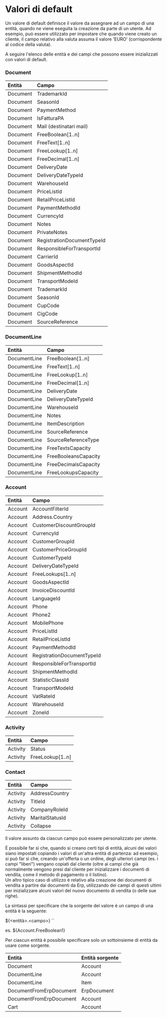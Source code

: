 # Valori di default

Un valore di default definisce il valore da assegnare ad un campo di una entità, quando ne viene eseguita la creazione da parte di un utente. Ad esempio, può essere utilizzato per impostare che quando viene creato un cliente, il campo relativo alla valuta assuma il valore 'EURO' \(corrispondente al codice della valuta\).

A seguire l'elenco delle entità e dei campi che possono essere inizializzati con valori di default.

### Document

| Entità | Campo |
| :--- | :--- |
| Document | TrademarkId |
| Document | SeasonId |
| Document | PaymentMethod |
| Document | IsFatturaPA |
| Document | Mail \(destinatari mail\) |
| Document | FreeBoolean\[1..n\] |
| Document | FreeText\[1..n\] |
| Document | FreeLookup\[1..n\] |
| Document | FreeDecimal\[1..n\] |
| Document | DeliveryDate |
| Document | DeliveryDateTypeId |
| Document | WarehouseId |
| Document | PriceListId |
| Document | RetailPriceListId |
| Document | PaymentMethodId |
| Document | CurrencyId |
| Document | Notes |
| Document | PrivateNotes |
| Document | RegistrationDocumentTypeId |
| Document | ResponsibleForTransportId |
| Document | CarrierId |
| Document | GoodsAspectId |
| Document | ShipmentMethodId |
| Document | TransportModeId |
| Document | TrademarkId |
| Document | SeasonId |
| Document | CupCode |
| Document | CigCode |
| Document | SourceReference |

### DocumentLine

| Entità | Campo |
| :--- | :--- |
| DocumentLine | FreeBoolean\[1..n\] |
| DocumentLine | FreeText\[1..n\] |
| DocumentLine | FreeLookup\[1..n\] |
| DocumentLine | FreeDecimal\[1..n\] |
| DocumentLine | DeliveryDate |
| DocumentLine | DeliveryDateTypeId |
| DocumentLine | WarehouseId |
| DocumentLine | Notes |
| DocumentLine | ItemDescription |
| DocumentLine | SourceReference |
| DocumentLine | SourceReferenceType |
| DocumentLine | FreeTextsCapacity |
| DocumentLine | FreeBooleansCapacity |
| DocumentLine | FreeDecimalsCapacity |
| DocumentLine | FreeLookupsCapacity |

### Account

| Entità | Campo |
| :--- | :--- |
| Account | AccountFilterId |
| Account | Address.Country |
| Account | CustomerDiscountGroupId |
| Account | CurrencyId |
| Account | CustomerGroupId |
| Account | CustomerPriceGroupId |
| Account | CustomerTypeId |
| Account | DeliveryDateTypeId |
| Account | FreeLookups\[1..n\] |
| Account | GoodsAspectId |
| Account | InvoiceDiscountId |
| Account | LanguageId |
| Account | Phone |
| Account | Phone2 |
| Account | MobilePhone |
| Account | PriceListId |
| Account | RetailPriceListId |
| Account | PaymentMethodId |
| Account | RegistrationDocumentTypeId |
| Account | ResponsibleForTransportId |
| Account | ShipmentMethodId |
| Account | StatisticClassId |
| Account | TransportModeId |
| Account | VatRateId |
| Account | WarehouseId |
| Account | ZoneId |

### Activity

| Entità | Campo |
| :--- | :--- |
| Activity | Status |
| Activity | FreeLookup\[1..n\] |

### Contact

| Entità | Campo |
| :--- | :--- |
| Activity | AddressCountry |
| Activity | TitleId |
| Activity | CompanyRoleId |
| Activity | MaritalStatusId |
| Activity | Collapse |

Il valore assunto da ciascun campo può essere personalizzato per utente.

È possibile far sì che, quando si creano certi tipi di entità, alcuni dei valori siano impostati copiando i valori di un'altra entità di partenza: ad esempio, si può far sì che, creando un'offerta o un ordine, degli ulteriori campi \(es. i campi "liberi"\) vengano copiati dal cliente \(oltre ai campi che già normalmente vengono presi dal cliente per inizializzare i documenti di vendita, come il metodo di pagamento o il listino\).   
Un altro tipico caso di utilizzo è relativo alla creazione dei documenti di vendita a partire dai documenti da Erp, utilizzando dei campi di questi ultimi per inizializzare alcuni valori del nuovo documento di vendita \(o delle sue righe\). 

La sintassi per specificare che la sorgente del valore è un campo di una entità è la seguente: 

${&lt;entità&gt;.&lt;campo&gt;} ``

es. ${Account.FreeBoolean1}

Per ciascun entità è possibile specificare solo un sottoinsieme di entità da usare come sorgente.

| Entità | Entità  sorgente |
| :--- | :--- |
| Document | Account |
| DocumentLine | Account |
| DocumentLine | Item |
| DocumentFromErpDocument | ErpDocument |
| DocumentFromErpDocument | Account |
| Cart | Account |

  












